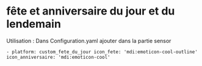# fête et anniversaire du jour et du lendemain

Utilisation : 
Dans Configuration.yaml ajouter dans la partie sensor

``- platform: custom_fete_du_jour
    icon_fete: 'mdi:emoticon-cool-outline'
    icon_anniversaire: 'mdi:emoticon-cool'
`` 